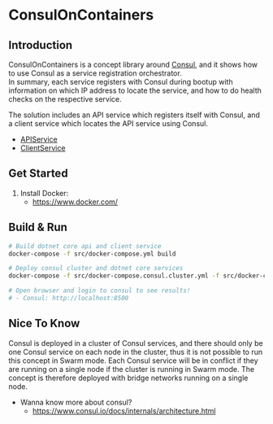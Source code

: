﻿# ConsulOnContainers

## Introduction
ConsulOnContainers is a concept library around [Consul](https://www.consul.io/), and it shows how to use Consul as a service registration orchestrator.  
In summary, each service registers with Consul during bootup with information on which IP address to locate the service, and how to do health checks on the respective service.

The solution includes an API service which registers itself with Consul, and a client service which locates the API service using Consul.
- [APIService](/src/Services/APIService/)
- [ClientService](/src/Services/ClientService/)

## Get Started
1. Install Docker:
   - https://www.docker.com/ 

## Build & Run
```bash
# Build dotnet core api and client service
docker-compose -f src/docker-compose.yml build

# Deploy consul cluster and dotnet core services
docker-compose -f src/docker-compose.consul.cluster.yml -f src/docker-compose.yml up

# Open browser and login to consul to see results!
# - Consul: http://localhost:8500
```

## Nice To Know
Consul is deployed in a cluster of Consul services, and there should only be one Consul service on each node in the cluster, thus it is not possible to run this concept in Swarm mode. Each Consul service will be in conflict if they are running on a single node if the cluster is running in Swarm mode. The concept is therefore deployed with bridge networks running on a single node.
- Wanna know more about consul? 
    - https://www.consul.io/docs/internals/architecture.html
